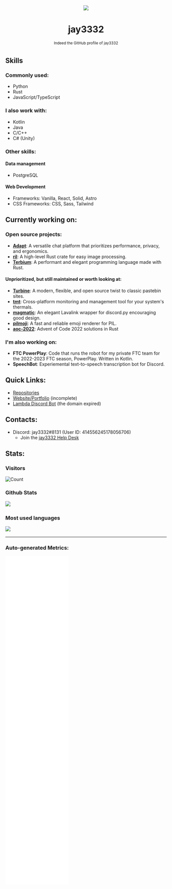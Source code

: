 <div align='center'><img
	src='https://cdn.lambdabot.cf/uploads/jay3332_avatar2.png' height=100>
<h1 align='center'>
	 jay3332
</h1>
<p><sup>Indeed the GitHub profile of jay3332</sup></p>
</div>

## Skills

### Commonly used:
- Python
- Rust
- JavaScript/TypeScript

### I also work with:
- Kotlin
- Java
- C/C++
- C# (Unity)

### Other skills:

#### Data management
- PostgreSQL

#### Web Development
- Frameworks: Vanilla, React, Solid, Astro
- CSS Frameworks: CSS, Sass, Tailwind 

## Currently working on:

### Open source projects:

- **[Adapt](https://github.com/AdaptChat)**: A versatile chat platform that prioritizes performance, privacy, and ergonomics.
- **[ril](https://github.com/jay3332/ril)**: A high-level Rust crate for easy image processing.
- **[Terbium](https://github.com/TerbiumLang/Terbium)**: A performant and elegant programming language made with Rust.

#### Unprioritized, but still maintained or worth looking at:
- **[Turbine](https://github.com/jay3332/Turbine)**: A modern, flexible, and open source twist to classic pastebin sites.
- **[tmt](https://github.com/jay3332/tmt)**: Cross-platform monitoring and management tool for your system's thermals.
- **[magmatic](https://github.com/jay3332/magmatic)**: An elegant Lavalink wrapper for discord.py encouraging good design.
- **[pilmoji](https://github.com/jay3332/pilmoji)**: A fast and reliable emoji renderer for PIL.
- **[aoc-2022](https://github.com/jay3332/aoc-2022)**: Advent of Code 2022 solutions in Rust

### I'm also working on:

- **FTC PowerPlay**: Code that runs the robot for my private FTC team for the 2022-2023 FTC season, PowerPlay. Written in Kotlin.
- **SpeechBot**: Experiemental text-to-speech transcription bot for Discord.

## Quick Links:
- [Repositories](https://github.com/jay3332?tab=repositories)
- [Website/Portfolio](https://jay3332.pages.dev) (incomplete)
- [Lambda Discord Bot](https://lambdabot.cf) (the domain expired)

## Contacts:
- Discord: jay3332#8131 (User ID: 414556245178056706)
  - Join the [jay3332 Help Desk](https://discord.gg/FqtZ6akWpd)

## Stats:

### Visitors
![Count](https://profile-counter.glitch.me/jay3332/count.svg)

</span>

<span float="center" height=200>
  <h3>Github Stats</h3>
<img src="https://github-readme-stats.vercel.app/api?username=jay3332&show_icons=true&count_private=true&title_color=d1eaff&text_color=f2f9ff&icon_color=a3b9cc&bg_color=6e7e91" float="left" />
  <h3>Most used languages</h3>
<img src="https://github-readme-stats.vercel.app/api/top-langs?username=jay3332&show_icons=true&title_color=d1eaff&text_color=f2f9ff&icon_color=a3b9cc&bg_color=475159" float="right" />
</span>

---

### Auto-generated Metrics:
![Metrics](https://github.com/jay3332/jay3332/blob/main/github-metrics.svg)
